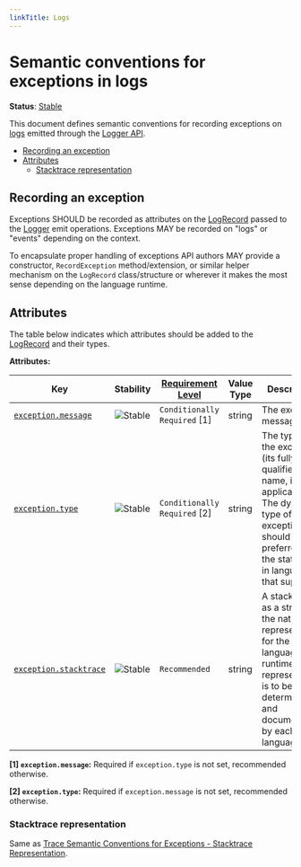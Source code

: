 ```yaml
---
linkTitle: Logs
---
```


# Semantic conventions for exceptions in logs

**Status**: [Stable][DocumentStatus]

This document defines semantic conventions for recording exceptions on
[logs](https://github.com/open-telemetry/opentelemetry-specification/blob/v1.50.0/specification/logs/api.md#emit-a-logrecord)
emitted through the [Logger API](https://github.com/open-telemetry/opentelemetry-specification/blob/v1.50.0/specification/logs/api.md#logger).

<!-- toc -->

- [Recording an exception](#recording-an-exception)
- [Attributes](#attributes)
  - [Stacktrace representation](#stacktrace-representation)

<!-- tocstop -->

## Recording an exception

Exceptions SHOULD be recorded as attributes on the
[LogRecord](https://github.com/open-telemetry/opentelemetry-specification/blob/v1.50.0/specification/logs/data-model.md#log-and-event-record-definition) passed to the [Logger](https://github.com/open-telemetry/opentelemetry-specification/blob/v1.50.0/specification/logs/api.md#logger) emit
operations. Exceptions MAY be recorded on "logs" or "events" depending on the
context.

To encapsulate proper handling of exceptions API authors MAY provide a
constructor, `RecordException` method/extension, or similar helper mechanism on
the `LogRecord` class/structure or wherever it makes the most sense depending on
the language runtime.

## Attributes

The table below indicates which attributes should be added to the
[LogRecord](https://github.com/open-telemetry/opentelemetry-specification/blob/v1.50.0/specification/logs/data-model.md#log-and-event-record-definition) and their types.

<!-- semconv log-exception -->
<!-- NOTE: THIS TEXT IS AUTOGENERATED. DO NOT EDIT BY HAND. -->
<!-- see templates/registry/markdown/snippet.md.j2 -->
<!-- prettier-ignore-start -->
<!-- markdownlint-capture -->
<!-- markdownlint-disable -->

**Attributes:**

| Key | Stability | [Requirement Level](https://opentelemetry.io/docs/specs/semconv/general/attribute-requirement-level/) | Value Type | Description | Example Values |
|---|---|---|---|---|---|
| [`exception.message`](/docs/registry/attributes/exception.md) | ![Stable](https://img.shields.io/badge/-stable-lightgreen) | `Conditionally Required` [1] | string | The exception message. | `Division by zero`; `Can't convert 'int' object to str implicitly` |
| [`exception.type`](/docs/registry/attributes/exception.md) | ![Stable](https://img.shields.io/badge/-stable-lightgreen) | `Conditionally Required` [2] | string | The type of the exception (its fully-qualified class name, if applicable). The dynamic type of the exception should be preferred over the static type in languages that support it. | `java.net.ConnectException`; `OSError` |
| [`exception.stacktrace`](/docs/registry/attributes/exception.md) | ![Stable](https://img.shields.io/badge/-stable-lightgreen) | `Recommended` | string | A stacktrace as a string in the natural representation for the language runtime. The representation is to be determined and documented by each language SIG. | `Exception in thread "main" java.lang.RuntimeException: Test exception\n at com.example.GenerateTrace.methodB(GenerateTrace.java:13)\n at com.example.GenerateTrace.methodA(GenerateTrace.java:9)\n at com.example.GenerateTrace.main(GenerateTrace.java:5)` |

**[1] `exception.message`:** Required if `exception.type` is not set, recommended otherwise.

**[2] `exception.type`:** Required if `exception.message` is not set, recommended otherwise.

<!-- markdownlint-restore -->
<!-- prettier-ignore-end -->
<!-- END AUTOGENERATED TEXT -->
<!-- endsemconv -->

### Stacktrace representation

Same as [Trace Semantic Conventions for Exceptions - Stacktrace
Representation](exceptions-spans.md#stacktrace-representation).

[DocumentStatus]: https://opentelemetry.io/docs/specs/otel/document-status
